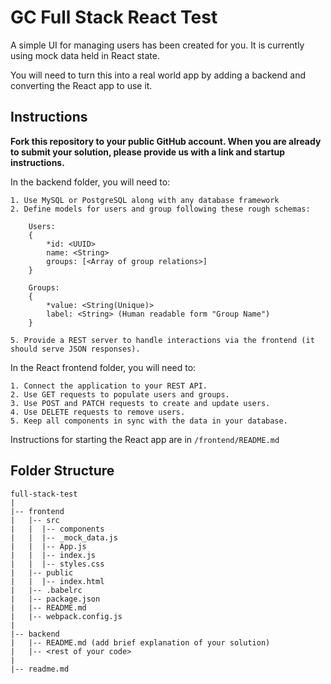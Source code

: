 # GC Full Stack React Test

A simple UI for managing users has been created for you. It is currently using mock data held in React state.

You will need to turn this into a real world app by adding a backend and converting the React app to use it.

## Instructions

**Fork this repository to your public GitHub account. When you are already to submit your solution, please provide us with a link and startup instructions.**

In the backend folder, you will need to:

    1. Use MySQL or PostgreSQL along with any database framework
    2. Define models for users and group following these rough schemas:

        Users:
        {
            *id: <UUID>
            name: <String>
            groups: [<Array of group relations>]
        }

        Groups:
        {
            *value: <String(Unique)>
            label: <String> (Human readable form "Group Name")
        }

    5. Provide a REST server to handle interactions via the frontend (it should serve JSON responses).

In the React frontend folder, you will need to:

    1. Connect the application to your REST API.
    2. Use GET requests to populate users and groups.
    3. Use POST and PATCH requests to create and update users.
    4. Use DELETE requests to remove users.
    5. Keep all components in sync with the data in your database.

Instructions for starting the React app are in `/frontend/README.md`

## Folder Structure

    full-stack-test
    |
    |-- frontend
    |   |-- src
    |   |  |-- components
    |   |  |-- _mock_data.js
    |   |  |-- App.js
    |   |  |-- index.js
    |   |  |-- styles.css
    |   |-- public
    |   |  |-- index.html
    |   |-- .babelrc
    |   |-- package.json
    |   |-- README.md
    |   |-- webpack.config.js
    |
    |-- backend
    |   |-- README.md (add brief explanation of your solution)
    |   |-- <rest of your code>
    |
    |-- readme.md
